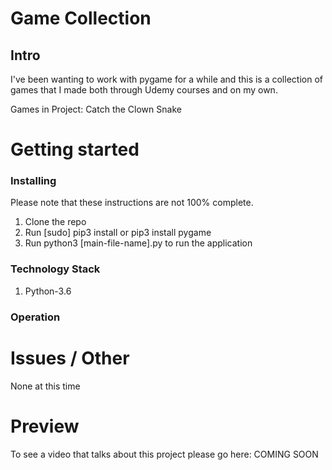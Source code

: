 # Game Collection
## Intro

I've been wanting to work with pygame for a while and this is a collection of games that I made 
both through Udemy courses and on my own. 

Games in Project:
Catch the Clown 
Snake


# Getting started
### Installing

Please note that these instructions are not 100% complete. 

1. Clone the repo
2. Run [sudo] pip3 install or pip3 install pygame
3. Run python3 [main-file-name].py to run the application

### Technology Stack

1. Python-3.6


### Operation


# Issues / Other

None at this time

# Preview

To see a video that talks about this project please go here: COMING SOON